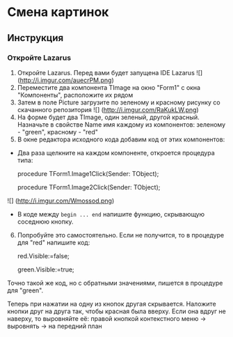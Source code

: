 #  Смена картинок
## Инструкция
### Откройте Lazarus
1. Откройте Lazarus. Перед вами будет запущена IDE Lazarus
![] (http://i.imgur.com/auecrPM.png)
2. Переместите два компонента TImage на окно "Form1" с окна "Компоненты", расположите их рядом
3. Затем в поле Picture загрузите по зеленому и красному рисунку со скачанного репозитория
![] (http://i.imgur.com/RaKukLW.png)
4. На форме будет два TImage, один зеленый, другой красный. Назначьте в свойстве Name имя каждому из компонентов: зеленому - "green", красному - "red"
5. В окне редактора исходного кода добавим код от этих компонентов:
* Два раза щелкните на каждом компоненте, откроется процедура типа:

    procedure TForm1.Image1Click(Sender: TObject);
    
    procedure TForm1.Image2Click(Sender: TObject);
    
![] (http://i.imgur.com/Wmossod.png)
* В коде между `begin ... end` напишите функцию, скрывающую соседнюю кнопку.
6. Попробуйте это самостоятельно. Если не получится, то в процедуре для "red" напишите код:

    red.Visible:=false;
    
    green.Visible:=true; 

Точно такой же код, но с обратными значениями, пишется в процедуре для "green".

Теперь при нажатии на одну из кнопок другая скрывается. Наложите кнопки друг на друга так, чтобы красная была вверху. Если она вдруг не наверху, то выровняйте её: правой кнопкой контекстного меню -> выровнять -> на передний план
